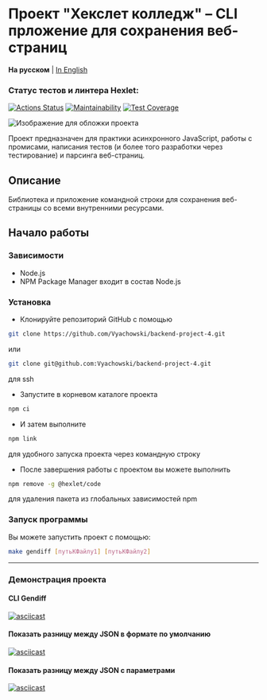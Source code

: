 # Проект "Хекслет колледж" – CLI прложение для сохранения веб-страниц

**На русском** | [In English](README.md)

### Статус тестов и линтера Hexlet:
[![Actions Status](https://github.com/Vyachowski/backend-project-4/actions/workflows/hexlet-check.yml/badge.svg)](https://github.com/Vyachowski/backend-project-4/actions)
[![Maintainability](https://api.codeclimate.com/v1/badges/a38d9132b2a3a9f5e500ddb484db748bf330b1a2a75090d603a7af549a6641f8/maintainability)](https://codeclimate.com/github/Vyachowski/backend-project-4/maintainability)
[![Test Coverage](https://api.codeclimate.com/v1/badges/a38d9132b2a3a9f5e500ddb484db748bf330b1a2a75090d603a7af549a6641f8/test_coverage)](https://codeclimate.com/github/Vyachowski/backend-project-4/test_coverage)

![Изображение для обложки проекта](cover.png)

Проект предназначен для практики асинхронного JavaScript, работы с промисами, написания тестов (и более того разработки через тестирование) и парсинга веб-страниц.

## Описание

Библиотека и приложение командной строки для сохранения веб-страницы со всеми внутренними ресурсами.

## Начало работы

### Зависимости

* Node.js
* NPM Package Manager входит в состав Node.js

### Установка

* Клонируйте репозиторий GitHub с помощью

```sh
git clone https://github.com/Vyachowski/backend-project-4.git
```

или

```sh
git clone git@github.com:Vyachowski/backend-project-4.git
```
для ssh
* Запустите в корневом каталоге проекта

```sh
npm ci
```

* И затем выполните

```sh
npm link
```

для удобного запуска проекта через командную строку
* После завершения работы с проектом вы можете выполнить

```sh
npm remove -g @hexlet/code
```

для удаления пакета из глобальных зависимостей npm

### Запуск программы

Вы можете запустить проект с помощью:

```sh
make gendiff [путьКФайлу1] [путьКФайлу2]
```

___

### Демонстрация проекта

#### CLI Gendiff

[![asciicast](https://asciinema.org/a/622629.svg)](https://asciinema.org/a/622629)

#### Показать разницу между JSON в формате по умолчанию

[![asciicast](https://asciinema.org/a/622632.svg)](https://asciinema.org/a/622632)

#### Показать разницу между JSON с параметрами

[![asciicast](https://asciinema.org/a/622633.svg)](https://asciinema.org/a/622633)
